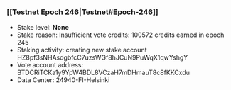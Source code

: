 ### [[Testnet Epoch 246|Testnet#Epoch-246]]
* Stake level: **None**
* Stake reason: Insufficient vote credits: 100572 credits earned in epoch 245
* Staking activity: creating new stake account HZ8pf3sNHAsdgbfcC7uzsWGf8hJCuN9PuWqX1qwYshgY
* Vote account address: BTDCRiTCKa1y9YpW4BDL8VCzaH7mDHmauT8c8fKKCxdu
* Data Center: 24940-FI-Helsinki